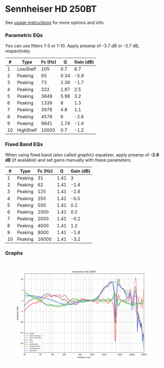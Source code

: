 # Sennheiser HD 250BT
See [usage instructions](https://github.com/jaakkopasanen/AutoEq#usage) for more options and info.

### Parametric EQs
You can use filters 1-5 or 1-10. Apply preamp of -3.7 dB or -3.7 dB, respectively.

|   # | Type      |   Fc (Hz) |    Q |   Gain (dB) |
|-----|-----------|-----------|------|-------------|
|   1 | LowShelf  |       105 | 0.7  |         6.7 |
|   2 | Peaking   |        65 | 0.34 |        -5.9 |
|   3 | Peaking   |        73 | 2.39 |        -1.7 |
|   4 | Peaking   |       322 | 1.97 |         2.5 |
|   5 | Peaking   |      3648 | 5.98 |         3.2 |
|   6 | Peaking   |      1339 | 6    |         1.3 |
|   7 | Peaking   |      3978 | 4.8  |         1.1 |
|   8 | Peaking   |      4578 | 6    |        -2.6 |
|   9 | Peaking   |      9641 | 1.74 |        -1.4 |
|  10 | HighShelf |     10000 | 0.7  |        -1.2 |

### Fixed Band EQs
When using fixed band (also called graphic) equalizer, apply preamp of **-2.8 dB** (if available) and set gains manually with these parameters.

|   # | Type    |   Fc (Hz) |    Q |   Gain (dB) |
|-----|---------|-----------|------|-------------|
|   1 | Peaking |        31 | 1.41 |         3   |
|   2 | Peaking |        62 | 1.41 |        -1.4 |
|   3 | Peaking |       125 | 1.41 |        -2.8 |
|   4 | Peaking |       250 | 1.41 |        -0.5 |
|   5 | Peaking |       500 | 1.41 |         0.2 |
|   6 | Peaking |      1000 | 1.41 |         0.2 |
|   7 | Peaking |      2000 | 1.41 |        -0.2 |
|   8 | Peaking |      4000 | 1.41 |         1.2 |
|   9 | Peaking |      8000 | 1.41 |        -1.4 |
|  10 | Peaking |     16000 | 1.41 |        -3.2 |

### Graphs
![](./Sennheiser%20HD%20250BT.png)
